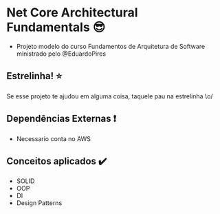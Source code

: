 # Net Core Architectural Fundamentals :sunglasses:

- Projeto modelo do curso Fundamentos de Arquitetura de Software ministrado pelo @EduardoPires

## Estrelinha! :star:

Se esse projeto te ajudou em alguma coisa, taquele pau na estrelinha \o/

## Dependências Externas ❗

- Necessario conta no AWS

## Conceitos aplicados :heavy_check_mark:

- SOLID
- OOP
- DI
- Design Patterns
